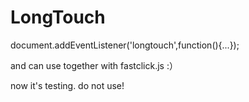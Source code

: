 # LongTouch
document.addEventListener('longtouch',function(){...});

and can use together with fastclick.js :）

now it's testing. do not use!